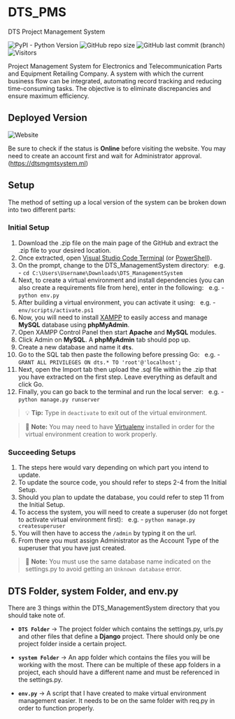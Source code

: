 # DTS_PMS
DTS Project Management System

![PyPI - Python Version](https://img.shields.io/pypi/pyversions/Django?color=%23386e9d&label=Python&logo=python&logoColor=%23ffcf3f)
![GitHub repo size](https://img.shields.io/github/repo-size/KyleAndrey/DTS_PMS?label=Size)
![GitHub last commit (branch)](https://img.shields.io/github/last-commit/KyleAndrey/DTS_PMS/main?color=%230f3e2e&logo=git&logoColor=white)
![Visitors](https://api.visitorbadge.io/api/visitors?path=https%3A%2F%2Fgithub.com%2FKyleAndrey%2FDTS_PMS&label=Visitors&countColor=%23263759&style=flat)

Project Management System for Electronics and Telecommunication Parts and Equipment Retailing Company. A system with which the current business flow can be integrated, automating record tracking and reducing time-consuming tasks. The objective is to eliminate discrepancies and ensure maximum efficiency.

## Deployed Version
![Website](https://img.shields.io/website?down_message=Offline&label=Website&up_message=Online&url=https%3A%2F%2Fdtsmgmtsystem.ml%2F)

Be sure to check if the status is **Online** before visiting the website. You may need to create an account first and wait for Administrator approval. (https://dtsmgmtsystem.ml)

## Setup

The method of setting up a local version of the system can be broken down into two different parts:

### Initial Setup

1) Download the .zip file on the main page of the GitHub and extract the .zip file to your desired location.
2) Once extracted, open [Visual Studio Code Terminal](https://code.visualstudio.com/docs/terminal/basics) (or [PowerShell](https://docs.microsoft.com/en-us/powershell/scripting/overview?view=powershell-5.1)).
3) On the prompt, change to the DTS_ManagementSystem directory:
  e.g. - `cd C:\Users\Username\Downloads\DTS_ManagementSystem`
4) Next, to create a virtual environment and install dependencies (you can also create a requirements file from here), enter in the following:
  e.g. - `python env.py`
5) After building a virtual environment, you can activate it using:
  e.g. - `env/scripts/activate.ps1`
6) Now, you will need to install [XAMPP](https://www.apachefriends.org/download.html) to easily access and manage **MySQL** database using **phpMyAdmin**.
7) Open XAMPP Control Panel then start **Apache** and **MySQL** modules.
8) Click Admin on **MySQL**. A **phpMyAdmin** tab should pop up.
9) Create a new database and name it **`dts`**.
10) Go to the SQL tab then paste the following before pressing Go:
  e.g. - `GRANT ALL PRIVILEGES ON dts.* TO 'root'@'localhost';`
11) Next, open the Import tab then upload the .sql file within the .zip that you have extracted on the first step. Leave everything as default and click Go.
12) Finally, you can go back to the terminal and run the local server:
  e.g. - `python manage.py runserver`

> :bulb: **Tip:** Type in `deactivate` to exit out of the virtual environment.

> :memo: **Note:** You may need to have [Virtualenv](https://pypi.org/project/virtualenv) installed in order for the virtual environment creation to work properly.

### Succeeding Setups

1) The steps here would vary depending on which part you intend to update.
2) To update the source code, you should refer to steps 2-4 from the Initial Setup.
3) Should you plan to update the database, you could refer to step 11 from the Initial Setup.
4) To access the system, you will need to create a superuser (do not forget to activate virtual environment first):
  e.g. - `python manage.py createsuperuser`
5) You will then have to access the `/admin` by typing it on the url.
6) From there you must assign Administrator as the Account Type of the superuser that you have just created.

> :memo: **Note:** You must use the same database name indicated on the settings.py to avoid getting an `Unknown database` error.

## DTS Folder, system Folder, and env.py

There are 3 things within the DTS_ManagementSystem directory that you should take note of.

- **`DTS Folder`** -> The project folder which contains the settings.py, urls.py and other files that define a **Django** project. There should only be one project folder inside a certain project.

- **`system Folder`** -> An app folder which contains the files you will be working with the most. There can be multiple of these app folders in a project, each should have a different name and must be referenced in the settings.py.

- **`env.py`** -> A script that I have created to make virtual environment management easier. It needs to be on the same folder with req.py in order to function properly.
